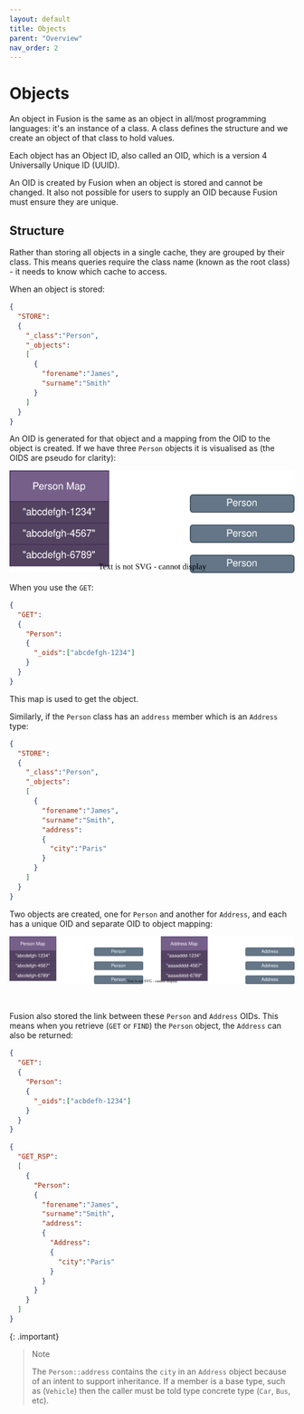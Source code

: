 ```yaml
---
layout: default
title: Objects
parent: "Overview"
nav_order: 2
---
```


# Objects
An object in Fusion is the same as an object in all/most programming languages: it's an instance of a class. A class defines the structure and we create an object of that class to hold values.

Each object has an Object ID, also called an OID, which is a version 4 Universally Unique ID (UUID). 

An OID is created by Fusion when an object is stored and cannot be changed. It also not possible for users to supply an OID because Fusion must ensure they are unique.


## Structure
Rather than storing all objects in a single cache, they are grouped by their class. This means queries require the class name (known as the root class) - it needs to know which cache to access.


When an object is stored:

```json
{
  "STORE":
  {
    "_class":"Person",
    "_objects":
    [
      {
        "forename":"James",
        "surname":"Smith"
      }
    ]        
  }
}
```

An OID is generated for that object and a mapping from the OID to the object is created. If we have three `Person` objects it is visualised as (the OIDS are pseudo for clarity):

<center>

![Oid to objects map](images/objects_oidobjectmap.svg)

</center>

When you use the `GET`:

```json
{
  "GET":
  {
    "Person":
    {
      "_oids":["abcdefgh-1234"]
    }
  }
}
```

This map is used to get the object. 

Similarly, if the `Person` class has an `address` member which is an `Address` type:

```json
{
  "STORE":
  {
    "_class":"Person",
    "_objects":
    [
      {
        "forename":"James",
        "surname":"Smith",
        "address":
        {
          "city":"Paris"
        }
      }
    ]        
  }
}
```

Two objects are created, one for `Person` and another for `Address`, and each has a unique OID and separate OID to object mapping:

<center>

![Oid to objects map](images/objects_oidobjectmap2.svg)

</center>

<br/>

Fusion also stored the link between these `Person` and `Address` OIDs. This means when you retrieve (`GET` or `FIND`) the `Person` object, the `Address` can also be returned:

```json
{
  "GET":
  {
    "Person":
    {
      "_oids":["acbdefh-1234"]
    }
  }
}
```

```json
{
  "GET_RSP":
  [
    {
      "Person":
      {
        "forename":"James",
        "surname":"Smith",
        "address":
        {
          "Address":
          {
            "city":"Paris"
          }          
        }
      }
    }
  ]
}
```

{: .important}
> Note 
>
> The `Person::address` contains the `city` in an `Address` object because of an intent to support inheritance. If a member is a base type, such as (`Vehicle`) then the caller must be told type concrete type (`Car`, `Bus`, etc).

